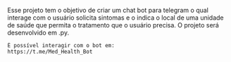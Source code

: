 Esse projeto tem o objetivo de criar um chat bot para telegram o qual interage com o usuário solicita sintomas e o indica o local de uma unidade de saúde que permita o tratamento que o usuário precisa. 
O projeto será desenvolvido em .py. 

```
É possível interagir com o bot em: 
https://t.me/Med_Health_Bot

```